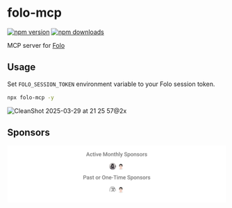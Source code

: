 # folo-mcp

[![npm version][npm-version-src]][npm-version-href]
[![npm downloads][npm-downloads-src]][npm-downloads-href]

MCP server for [Folo](https://github.com/RSSNext/Folo)

## Usage

Set `FOLO_SESSION_TOKEN` environment variable to your Folo session token.

```bash
npx folo-mcp -y
```

![CleanShot 2025-03-29 at 21 25 57@2x](https://github.com/user-attachments/assets/5146cf79-0899-4f72-a5c5-5561cb2d3ea0)

## Sponsors

<p align="center">
  <a href="https://github.com/hyoban/sponsors">
    <img src="https://raw.githubusercontent.com/hyoban/sponsors/main/sponsorkit/sponsors.svg" />
  </a>
</p>

<!-- Badges -->

[npm-version-src]: https://img.shields.io/npm/v/folo-mcp?style=flat&colorA=080f12&colorB=1fa669
[npm-version-href]: https://npmjs.com/package/folo-mcp
[npm-downloads-src]: https://img.shields.io/npm/dm/folo-mcp?style=flat&colorA=080f12&colorB=1fa669
[npm-downloads-href]: https://npmjs.com/package/folo-mcp
